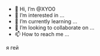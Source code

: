 - 👋 Hi, I’m @XYO0
- 👀 I’m interested in ...
- 🌱 I’m currently learning ...
- 💞️ I’m looking to collaborate on ...
- 📫 How to reach me ...

<!---
XYO0/XYO0 is a ✨ special ✨ repository because its `README.md` (this file) appears on your GitHub profile.
You can click the Preview link to take a look at your changes.
--->я гей
